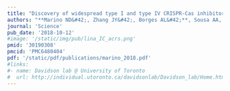 ```yaml
---
title: "Discovery of widespread type I and type IV CRISPR-Cas inhibitors"
authors: "**Marino ND&#42;, Zhang JY&#42;, Borges AL&#42;**, Sousa AA, **Leon LM, Rauch BJ**, Walton RT, **Berry JD**, Joung JK, Kleinstiver BP, **Bondy-Denomy J.**"
journal: 'Science'
pub_date: '2018-10-12'
#image: '/static/img/pub/lina_IC_acrs.png'
pmid: '30190308'
pmcid: 'PMC6480404'
pdf: '/static/pdf/publications/marino_2018.pdf'
#links:
#- name: Davidson lab @ University of Toronto
#  url: http://individual.utoronto.ca/davidsonlab/Davidson_lab/Home.html
---
```

